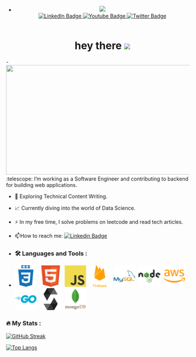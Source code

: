 - <div id="header" align="center">
  <img src="https://media.giphy.com/media/M9gbBd9nbDrOTu1Mqx/giphy.gif" width="100"/>
  <div id="badges">
  <a href="https://www.linkedin.com/in/mubarak-abdullateef-b8669b244/">
    <img src="https://img.shields.io/badge/LinkedIn-blue?style=for-the-badge&logo=linkedin&logoColor=white" alt="LinkedIn Badge"/>
  </a>
  <a href="your-youtube-URL">
    <img src="https://img.shields.io/badge/YouTube-red?style=for-the-badge&logo=youtube&logoColor=white" alt="Youtube Badge"/>
  </a>
  <a href="https://twitter.com/tech_lateef">
    <img src="https://img.shields.io/badge/Twitter-blue?style=for-the-badge&logo=twitter&logoColor=white" alt="Twitter Badge"/>
  </a></div>
  <img src="https://komarev.com/ghpvc/?username=techlateef&style=flat-square&color=blue" alt=""/>
  <h1>
  hey there
  <img src="https://media.giphy.com/media/hvRJCLFzcasrR4ia7z/giphy.gif" width="30px"/>
</h1>
</div>
 -<div align="center">
  <img src="https://media.giphy.com/media/dWesBcTLavkZuG35MI/giphy.gif" width="600" height="300"/>
</div>
:telescope: I’m working as a Software Engineer and contributing to  backend for building web applications.

- :seedling: Exploring Technical Content Writing.
- :chart_with_upwards_trend: Currently diving into the world of Data Science.
- :zap: In my free time, I solve problems on leetcode and read tech articles.

- :mailbox:How to reach me: [![Linkedin Badge](https://img.shields.io/badge/-kakbar-blue?style=flat&logo=Linkedin&logoColor=white)](https://www.linkedin.com/in/mubarak-abdullateef-b8669b244/)
- ### :hammer_and_wrench: Languages and Tools :
- <div>
  <img src="https://github.com/devicons/devicon/blob/master/icons/css3/css3-plain-wordmark.svg"  title="CSS3" alt="CSS" width="60" height="60"/>&nbsp;
  <img src="https://github.com/devicons/devicon/blob/master/icons/html5/html5-original.svg" title="HTML5" alt="HTML" width="60" height="60"/>&nbsp;
  <img src="https://github.com/devicons/devicon/blob/master/icons/javascript/javascript-original.svg" title="JavaScript" alt="JavaScript" width="60" height="60"/>&nbsp;
  <img src="https://github.com/devicons/devicon/blob/master/icons/firebase/firebase-plain-wordmark.svg" title="Firebase" alt="Firebase" width="60" height="60"/>&nbsp;
  <img src="https://github.com/devicons/devicon/blob/master/icons/mysql/mysql-original-wordmark.svg" title="MySQL"  alt="MySQL" width="60" height="60"/>&nbsp;
  <img src="https://github.com/devicons/devicon/blob/master/icons/nodejs/nodejs-original-wordmark.svg" title="NodeJS" alt="NodeJS" width="60" height="60"/>&nbsp;
  <img src="https://github.com/devicons/devicon/blob/master/icons/amazonwebservices/amazonwebservices-plain-wordmark.svg" title="AWS" alt="AWS" width="60" height="60"/>&nbsp;
    <img src="https://github.com/devicons/devicon/blob/master/icons/go/go-original-wordmark.svg" title="GO" alt="GO" width="60" height="60"/>&nbsp;
      <img src="https://github.com/devicons/devicon/blob/master/icons/solidity/solidity-original.svg" title="SOLIDITY" alt="SOLIDITY" width="60" height="60"/>&nbsp;
    <img src="https://github.com/devicons/devicon/blob/master/icons/mongodb/mongodb-original-wordmark.svg" title="GO" alt="GO" width="60" height="60"/>&nbsp;
</div>

### :fire: My Stats :
[![GitHub Streak](https://github-readme-streak-stats.herokuapp.com?user=techlateef)](https://git.io/streak-stats)

[![Top Langs](https://github-readme-stats.vercel.app/api/top-langs/?username=techlateef&layout=compact&theme=vision-friendly-dark)](https://github.com/anuraghazra/github-readme-stats)

<!---
TechLateef/TechLateef is a ✨ special ✨ repository because its `README.md` (this file) appears on your GitHub profile.
You can click the Preview link to take a look at your changes.
--->
